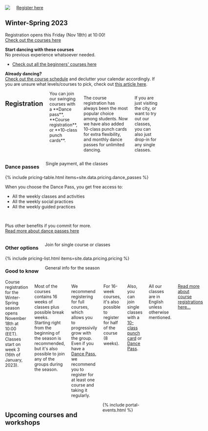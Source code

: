 <section class="row align-items-end">
  <div class="large-6 medium-10 medium-centered columns aside pr20">
    <div class="shadow-pop">
      <a href="/courses">
        <img src="{{ site.urlimg }}/medium/lukkari-winter-spring-2023.png" />
      </a>
    </div>
    <div class="button-group t30">
      <a href="/courses" class="button expand">Register here</a>
    </div>
  </div>

<div class="large-6 medium-8 medium-centered columns end">
<article markdown="1">

## **Winter-Spring** 2023

Registration opens this Friday (Nov 18th) at 10:00!  
[Check out the courses here](/courses)

**Start dancing with these courses**  
No previous experience whatsoever needed.

- [Check out all the beginners' courses here](/courses-for-beginners)

**Already dancing?**  
<a href="{{ site.baseurl }}/courses" class="">Check out the course schedule</a> and declutter your calendar accordingly. If you are unsure what levels/courses to pick, check out <a href="https://blackpepperswing.freshdesk.com/en/support/solutions/articles/42000082224-which-courses-should-i-pick-" target="_blank">this article here</a>.

</article>
</div>
</section>

<section class="row">
  <div class="medium-12 columns">
    <h2 class="text-center">Registration</h2>
    <div class="medium-8 medium-centered small-12 columns" markdown="1">
You can join our swinging courses with a **Dance pass**, **Course registration**, or **10-class punch cards**.

The course registration has always been the most popular choice among students. Now we have also added 10-class punch cards for extra flexibility, and monthly dance passes for unlimited dancing.

If you are just visiting the city, or want to try out our classes, you can also just drop-in for any single classes.
</div>
  </div>
</section>


<section id="class-pass">
  <div class="row">
    <div class="medium-8 medium-centered small-12 columns text-center">
      <h3>Dance passes</h3>
      <p>Single payment, all the classes</p>
    </div>
  </div>
  {% include pricing-table.html items=site.data.pricing.dance_passes %}

  <section class="text-center">
    <p>When you choose the Dance Pass, you get free access to:</p>
    <ul class="list-checkmarks list-center list-fit-content">
      <li>All the weekly classes and activities</li>
      <li>All the weekly social practices</li>
      <li>All the weekly guided practices</li>
    </ul>
    <br />
    <p>
      Plus other benefits if you commit for more.<br />
      <a href="/dance-passes">Read more about dance passes here</a>
    </p>
  </section>
</section>


<section class="row">
  <div class="row medium-8 medium-centered small-12 columns text-center">
    <h3>Other options</h3>
    <p>Join for single course or classes</p>
  </div>
  <div class="medium-8 medium-centered small-12 columns">
    {% include pricing-list.html items=site.data.pricing.pricing %}
  </div>
</section>

<section class="row">
  <div class="row medium-8 medium-centered small-12 columns text-center">
    <h3>Good to know</h3>
    <p>General info for the season</p>
  </div>
  <div class="medium-8 medium-centered small-12 columns" markdown="1">
Course registration for the Winter-Spring season opens November 18th at 10:00 (EET).  
Classes start on week 3 (16th of January, 2023).

Most of the courses contains 16 weeks of classes plus possible break weeks. Starting right from the beginning of the season is recommended, but it's also possible to join any of the groups during the season.

We recommend registering for full courses, which allows you to progressivily grow with the group. Even if you have a [Dance Pass](/dance-passes), we recommend you to register for at least one course and taking it regularly.

For 16-week courses, it's also possible to register for half of the course (8 weeks).

Also, you can join single classes with a [10-class punch card](/punch-cards) or [Dance Pass](/dance-passes).

All our classes are in English unless otherwise mentioned.

[Read more about course registrations here...](https://blackpepperswing.freshdesk.com/support/solutions/articles/42000096170-course-registration)
</div>
</section>


<section class="row">
  <div class="medium-12 columns">
    <h2 class="text-center">Upcoming courses and workshops</h2>
    {% include portal-events.html %}
  </div>
</section>

